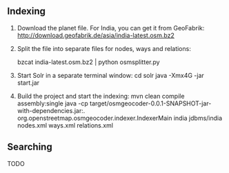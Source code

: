 Indexing
--------
1. Download the planet file. For India, you can get it from GeoFabrik: http://download.geofabrik.de/asia/india-latest.osm.bz2

2. Split the file into separate files for nodes, ways and relations:

	bzcat india-latest.osm.bz2 | python osmsplitter.py

3. Start Solr in a separate terminal window:
	cd solr
	java -Xmx4G -jar start.jar

4. Build the project and start the indexing:
	mvn clean compile assembly:single
	java -cp target/osmgeocoder-0.0.1-SNAPSHOT-jar-with-dependencies.jar:. org.openstreetmap.osmgeocoder.indexer.IndexerMain india jdbms/india nodes.xml ways.xml relations.xml 

Searching
---------

TODO

